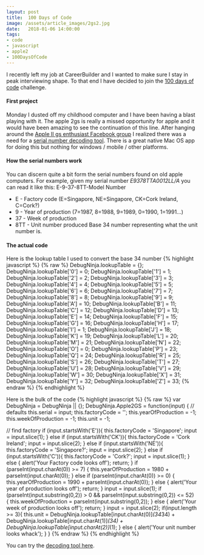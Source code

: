 ```yaml
---
layout: post
title:  100 Days of Code
image: /assets/article_images/2gs2.jpg
date:   2018-01-06 14:00:00
tags:
- code
- javascript
- apple2
- 100DaysOfCode
---
```


I recently left my job at CareerBuilder and I wanted to make sure I stay in peak interviewing shape.  To that end I have decided to join the [100 days of code](https://medium.freecodecamp.org/join-the-100daysofcode-556ddb4579e4) challenge.

#### First project
Monday I dusted off my childhood computer and I have been having a blast playing with it.  The apple 2gs is really a missed opportunity for apple and it would have been amazing to see the continuation of this line.  After hanging around the [Apple II gs enthusiast Facebook group](https://www.facebook.com/groups/AppleIIGSEnthusiasts/) I realized there was a need for a [serial number decoding tool](/tools/apple2_serial/).  There is a great native Mac OS app for doing this but nothing for windows / mobile / other platforms. 

#### How the serial numbers work
You can discern quite a bit form the serial numbers found on old apple computers.  For example, given my serial number *E9378TTA0012LL/A* you can read it like this:
E-9-37-8TT-Model Number
* E - Factory code (E=Singapore, NE=Singapore, CK=Cork Ireland, C=Cork?)
* 9 - Year of production (7=1987, 8=1988, 9=1989, 0=1990, 1=1991...)
* 37 - Week of production
* 8TT - Unit number produced Base 34 number representing what the unit number is.


#### The actual code
Here is the lookup table I used to convert the base 34 number
{% highlight javascript %}
{% raw %} 
DebugNinja.lookupTable = {};
DebugNinja.lookupTable['0'] =	0;
DebugNinja.lookupTable['1'] =	1;
DebugNinja.lookupTable['2'] =	2;
DebugNinja.lookupTable['3'] =	3;
DebugNinja.lookupTable['4'] =	4;
DebugNinja.lookupTable['5'] =	5;
DebugNinja.lookupTable['6'] =	6;
DebugNinja.lookupTable['7'] =	7;
DebugNinja.lookupTable['8'] =	8;
DebugNinja.lookupTable['9'] =	9;
DebugNinja.lookupTable['A'] =	10;
DebugNinja.lookupTable['B'] =	11;
DebugNinja.lookupTable['C'] =	12;
DebugNinja.lookupTable['D'] =	13;
DebugNinja.lookupTable['E'] =	14;
DebugNinja.lookupTable['F'] =	15;
DebugNinja.lookupTable['G'] =	16;
DebugNinja.lookupTable['H'] =	17;
DebugNinja.lookupTable['I'] =	1;
DebugNinja.lookupTable['J'] =	18;
DebugNinja.lookupTable['K'] =	19;
DebugNinja.lookupTable['L'] =	20;
DebugNinja.lookupTable['M'] =	21;
DebugNinja.lookupTable['N'] =	22;
DebugNinja.lookupTable['O'] =	0;
DebugNinja.lookupTable['P'] =	23;
DebugNinja.lookupTable['Q'] =	24;
DebugNinja.lookupTable['R'] =	25;
DebugNinja.lookupTable['S'] =	26;
DebugNinja.lookupTable['T'] =	27;
DebugNinja.lookupTable['U'] =	28;
DebugNinja.lookupTable['V'] =	29;
DebugNinja.lookupTable['W'] =	30;
DebugNinja.lookupTable['X'] =	31;
DebugNinja.lookupTable['Y'] =	32;
DebugNinja.lookupTable['Z'] =	33;
{% endraw %}
{% endhighlight %}

Here is the bulk of the code
{% highlight javascript %}
{% raw %} 
var DebugNinja = DebugNinja || {};
DebugNinja.Apple2GS = function(input) {
  // defaults
  this.serial = input;
  this.factoryCode =  '';
  this.yearOfProduction = -1;
  this.weekOfProduction = -1;
  this.unit = -1;
  
  // find factory
  if (input.startsWith('E')){
    this.factoryCode = 'Singapore';
    input = input.slice(1);
  } else if (input.startsWith('CK')){
    this.factoryCode = 'Cork Ireland';
    input = input.slice(2);
  } else if (input.startsWith('NE')){
    this.factoryCode = 'Singapore?';
    input = input.slice(2);
  } else if (input.startsWith('C')){
    this.factoryCode = 'Cork?';
    input = input.slice(1);
  } else {
    alert('Your Factory code looks off');
    return;
  }
  if (parseInt(input.charAt(0)) >= 7) {
    this.yearOfProduction = 1980 + parseInt(input.charAt(0));
  } else if (parseInt(input.charAt(0)) >= 0) {
    this.yearOfProduction = 1990 + parseInt(input.charAt(0));
  } else {
    alert('Your year of production looks off');
    return;
  }
  input = input.slice(1);
  if (parseInt(input.substring(0,2)) > 0 && parseInt(input.substring(0,2)) <= 52) {
    this.weekOfProduction = parseInt(input.substring(0,2));
  } else {
    alert('Your week of production looks off');
    return;
  }
  input = input.slice(2);
  if(input.length >= 3){
    this.unit = DebugNinja.lookupTable[input.charAt(0)]*(34*34) + DebugNinja.lookupTable[input.charAt(1)]*(34) + DebugNinja.lookupTable[input.charAt(2)]*(1); 
  } else {
    alert('Your unit number looks whack');
  }
}
{% endraw %}
{% endhighlight %}

You can try the [decoding tool here](/tools/apple2_serial/).
